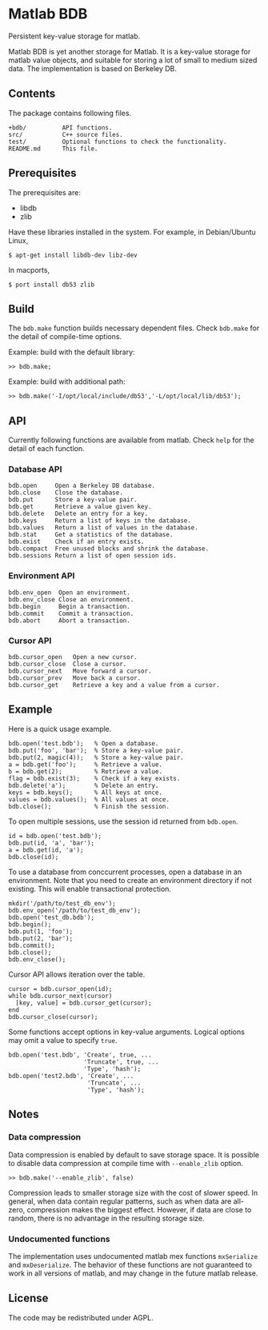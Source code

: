 Matlab BDB
==========

Persistent key-value storage for matlab.

Matlab BDB is yet another storage for Matlab. It is a key-value storage for
matlab value objects, and suitable for storing a lot of small to medium
sized data. The implementation is based on Berkeley DB.

Contents
--------

The package contains following files.

    +bdb/          API functions.
    src/           C++ source files.
    test/          Optional functions to check the functionality.
    README.md      This file.

Prerequisites
-------------

The prerequisites are:

 * libdb
 * zlib

Have these libraries installed in the system. For example, in Debian/Ubuntu
Linux,

    $ apt-get install libdb-dev libz-dev

In macports,

    $ port install db53 zlib

Build
-----

The `bdb.make` function builds necessary dependent files. Check `bdb.make` for
the detail of compile-time options.

Example: build with the default library:

    >> bdb.make;

Example: build with additional path:

    >> bdb.make('-I/opt/local/include/db53','-L/opt/local/lib/db53');

API
---

Currently following functions are available from matlab. Check `help` for the
detail of each function.

### Database API

    bdb.open     Open a Berkeley DB database.
    bdb.close    Close the database.
    bdb.put      Store a key-value pair.
    bdb.get      Retrieve a value given key.
    bdb.delete   Delete an entry for a key.
    bdb.keys     Return a list of keys in the database.
    bdb.values   Return a list of values in the database.
    bdb.stat     Get a statistics of the database.
    bdb.exist    Check if an entry exists.
    bdb.compact  Free unused blocks and shrink the database.
    bdb.sessions Return a list of open session ids.

### Environment API

    bdb.env_open  Open an environment.
    bdb.env_close Close an environment.
    bdb.begin     Begin a transaction.
    bdb.commit    Commit a transaction.
    bdb.abort     Abort a transaction.

### Cursor API

    bdb.cursor_open   Open a new cursor.
    bdb.cursor_close  Close a cursor.
    bdb.cursor_next   Move forward a cursor.
    bdb.cursor_prev   Move back a cursor.
    bdb.cursor_get    Retrieve a key and a value from a cursor.

Example
-------

Here is a quick usage example.

    bdb.open('test.bdb');   % Open a database.
    bdb.put('foo', 'bar');  % Store a key-value pair.
    bdb.put(2, magic(4));   % Store a key-value pair.
    a = bdb.get('foo');     % Retrieve a value.
    b = bdb.get(2);         % Retrieve a value.
    flag = bdb.exist(3);    % Check if a key exists.
    bdb.delete('a');        % Delete an entry.
    keys = bdb.keys();      % All keys at once.
    values = bdb.values();  % All values at once.
    bdb.close();            % Finish the session.

To open multiple sessions, use the session id returned from `bdb.open`.

    id = bdb.open('test.bdb');
    bdb.put(id, 'a', 'bar');
    a = bdb.get(id, 'a');
    bdb.close(id);

To use a database from conccurrent processes, open a database in an
environment. Note that you need to create an environment directory if not
existing. This will enable transactional protection.

    mkdir('/path/to/test_db_env');
    bdb.env_open('/path/to/test_db_env');
    bdb.open('test_db.bdb');
    bdb.begin();
    bdb.put(1, 'foo');
    bdb.put(2, 'bar');
    bdb.commit();
    bdb.close();
    bdb.env_close();

Cursor API allows iteration over the table.

    cursor = bdb.cursor_open(id);
    while bdb.cursor_next(cursor)
      [key, value] = bdb.cursor_get(cursor);
    end
    bdb.cursor_close(cursor);

Some functions accept options in key-value arguments. Logical options may omit
a value to specify `true`.

    bdb.open('test.bdb', 'Create', true, ...
                         'Truncate', true, ...
                         'Type', 'hash');
    bdb.open('test2.bdb', 'Create', ...
                          'Truncate', ...
                          'Type', 'hash');

Notes
-----

### Data compression

Data compression is enabled by default to save storage space. It is possible
to disable data compression at compile time with `--enable_zlib` option.

    >> bdb.make('--enable_zlib', false)

Compression leads to smaller storage size with the cost of slower speed. In
general, when data contain regular patterns, such as when data are all-zero,
compression makes the biggest effect. However, if data are close to random,
there is no advantage in the resulting storage size.

### Undocumented functions

The implementation uses undocumented matlab mex functions `mxSerialize` and
`mxDeserialize`. The behavior of these functions are not guaranteed to work in
all versions of matlab, and may change in the future matlab release.

License
-------

The code may be redistributed under AGPL.
